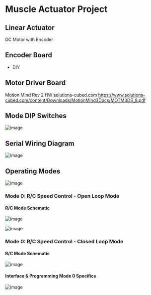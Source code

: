 # Muscle Actuator Project


## Linear Actuator

DC Motor with Encoder

## Encoder Board

- DIY

## Motor Driver Board

Motion Mind Rev 2 HW
solutions-cubed.com
https://www.solutions-cubed.com/content/Downloads/MotionMind3Docs/MOTM3DS_8.pdf

## Mode DIP Switches
![image](https://user-images.githubusercontent.com/97303986/195544371-85b4379f-e569-47cd-9fc2-7db258568ca6.png)


## Serial Wiring Diagram
![image](https://user-images.githubusercontent.com/97303986/195305750-501327d1-2edd-4a1a-8314-b4dd567ab5b1.png)


## Operating Modes

![image](https://user-images.githubusercontent.com/97303986/195305579-c54bb1e1-4571-4dcd-a7f7-7801fa4d92cc.png)


### Mode 0: R/C Speed Control - Open Loop Mode
#### R/C Mode Schematic
![image](https://user-images.githubusercontent.com/97303986/195305857-c37dedad-fea6-42ca-bd86-81e7e16a3a94.png)


![image](https://user-images.githubusercontent.com/97303986/195305449-a9dd38c6-aa27-466f-9cbe-4a12668b7ddb.png)

### Mode 0: R/C Speed Control - Closed Loop Mode
#### R/C Mode Schematic
![image](https://user-images.githubusercontent.com/97303986/195306236-9fb4c2dc-f722-4bed-92df-746753de21f9.png)

#### Interface & Programming Mode 0 Specifics

![image](https://user-images.githubusercontent.com/97303986/195306563-758218d5-942d-4a89-b04f-3d3cab5c4d99.png)



